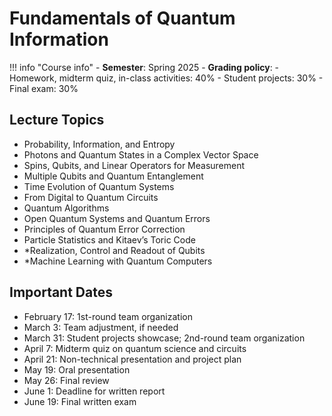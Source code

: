 # Fundamentals of Quantum Information

!!! info "Course info"
    - **Semester**: Spring 2025
    - **Grading policy**:
        - Homework, midterm quiz, in-class activities: 40%
        - Student projects: 30%
        - Final exam: 30%

## Lecture Topics

- Probability, Information, and Entropy
- Photons and Quantum States in a Complex Vector Space
- Spins, Qubits, and Linear Operators for Measurement
- Multiple Qubits and Quantum Entanglement
- Time Evolution of Quantum Systems
- From Digital to Quantum Circuits
- Quantum Algorithms
- Open Quantum Systems and Quantum Errors
- Principles of Quantum Error Correction
- Particle Statistics and Kitaev’s Toric Code
- *Realization, Control and Readout of Qubits
- *Machine Learning with Quantum Computers

## Important Dates

- February 17: 1st-round team organization
- March 3: Team adjustment, if needed
- March 31: Student projects showcase; 2nd-round team organization
- April 7: Midterm quiz on quantum science and circuits
- April 21: Non-technical presentation and project plan
- May 19: Oral presentation
- May 26: Final review
- June 1: Deadline for written report
- June 19: Final written exam


